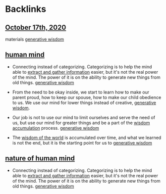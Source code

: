 
# Backlinks
## [October 17th, 2020](<October 17th, 2020.md>)
materials [generative wisdom](<generative wisdom.md>)

## [human mind](<human mind.md>)
- Connecting instead of categorizing. Categorizing is to help the mind able to [extract and gather information](<extract and gather information.md>) easier, but it's not the real power of the mind. The power of it is on the ability to generate new things from old things. [generative wisdom](<generative wisdom.md>)

- From the need to be okay inside, we start to learn how to make our parent proud, how to keep our spouse, how to make our child obedience to us. We use our mind for lower things instead of creative, [generative wisdom](<generative wisdom.md>).

- Our job is not to use our mind to limit ourselves and serve the need of us, but use our mind for greater things and be a part of the [wisdom accumulation](<wisdom accumulation.md>) process. [generative wisdom](<generative wisdom.md>)

- The [wisdom of the world](<wisdom of the world.md>) is accumulated over time, and what we learned is not the end, but it is the starting point for us to [generative wisdom](<generative wisdom.md>)

## [nature of human mind](<nature of human mind.md>)
- Connecting instead of categorizing. Categorizing is to help the mind able to [extract and gather information](<extract and gather information.md>) easier, but it's not the real power of the mind. The power of it is on the ability to generate new things from old things. [generative wisdom](<generative wisdom.md>)

